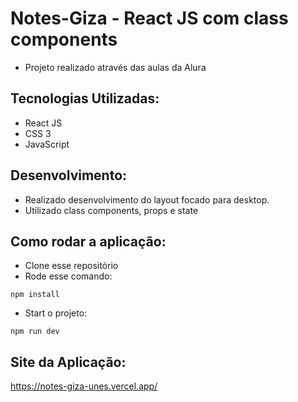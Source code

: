 # Notes-Giza - React JS com class components

- Projeto realizado através das aulas da Alura

## Tecnologias Utilizadas:

- React JS
- CSS 3
- JavaScript

## Desenvolvimento:

- Realizado desenvolvimento do layout focado para desktop.
- Utilizado class components, props e state

## Como rodar a aplicação:

- Clone esse repositório
- Rode esse comando:

`npm install`

- Start o projeto:

`npm run dev`

## Site da Aplicação:

https://notes-giza-unes.vercel.app/

